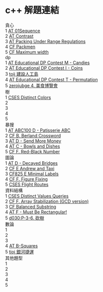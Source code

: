# c++ 解題連結

貪心  
1 [AT 01Sequence](https://atcoder.jp/contests/abc216/tasks/abc216_g)  
2 [AT Contrast](https://atcoder.jp/contests/abc178/tasks/abc178_f)  
3 [AT Packing Under Range Regulations](https://atcoder.jp/contests/abc214/tasks/abc214_e)  
4 [CF Packmen](https://codeforces.com/contest/847/problem/E)  
5 [CF Maximum width](https://codeforces.com/contest/1492/problem/C)  
dp  
1 [AT Educational DP Contest M - Candies](https://atcoder.jp/contests/dp/tasks/dp_m)  
2 [AT Educational DP Contest I - Coins](https://atcoder.jp/contests/dp/tasks/dp_i)  
3 [toij 建設人工島](https://tioj.ck.tp.edu.tw/problems/2189)    
4 [AT Educational DP Contest T - Permutation](https://atcoder.jp/contests/dp/tasks/dp_t)  
5 [zerojubge 4. 美食博覽會](https://zerojudge.tw/ShowProblem?problemid=g278)    
樹   
1 [CSES Distinct Colors](https://cses.fi/problemset/task/1139)  
2 []()  
3 []()  
4 []()  
5 []()  
暴搜   
1 [AT ABC100 D - Patisserie ABC](https://atcoder.jp/contests/abc100/tasks/abc100_d)  
2 [CF B. Berland Crossword](https://codeforces.com/problemset/problem/1494/B)  
3 [AT D - Send More Money](https://atcoder.jp/contests/abc198/tasks/abc198_d)   
4 [AT C - Bowls and Dishes](https://atcoder.jp/contests/abc190/tasks/abc190_c)   
5 [CF F. Red-Black Number](https://codeforces.com/contest/1593/problem/F)    
圖論  
1 [AT D - Decayed Bridges](https://atcoder.jp/contests/abc120/tasks/abc120_d)    
2 [CF E Andrew and Taxi](https://codeforces.com/contest/1100/problem/E)   
3 [CF825 E Minimal Labels](https://codeforces.com/contest/825/problem/E)  
4 [CF F. Figure Fixing](https://codeforces.com/contest/1537/problem/F)  
5 [CSES Flight Routes](https://cses.fi/problemset/task/1196)  
資料結構     
1 [CSES Distinct Values Queries](https://cses.fi/problemset/task/1734)   
2 [CF F. Array Stabilization (GCD version)](https://codeforces.com/contest/1547/problem/F)  
3 [CF Balanced Substring](https://codeforces.com/problemset/problem/873/B)   
4 [AT F - Must Be Rectangular!](https://atcoder.jp/contests/abc131/tasks/abc131_f)  
5 [d030:P-3-6. 砍樹](https://judge.tcirc.tw/ShowProblem?problemid=d030)  
數論   
1 []()  
2 []()  
3 []()  
4 [AT B-Squares](https://atcoder.jp/contests/arc125/tasks/arc125_b)  
5 [tioj 銀河捷運](https://tioj.ck.tp.edu.tw/problems/2190)  
其他題型   
1 []()  
2 []()  
3 []()  
4 []()  
5 []()  

